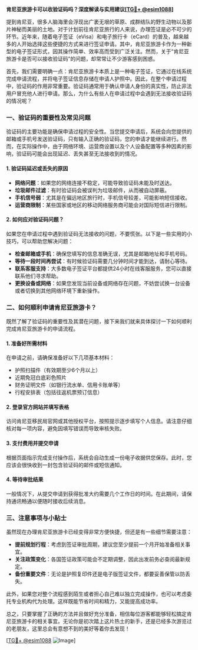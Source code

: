 **肯尼亚旅游卡可以收验证码吗？深度解读与实用建议[[TG💪+ @esim1088](https://t.me/s/esim1088)]**

提到肯尼亚，很多人脑海里会浮现出广袤无垠的草原、成群结队的野生动物以及那片神秘而美丽的土地。对于计划前往肯尼亚旅行的人来说，办理签证是必不可少的环节。近年来，随着电子签证（eVisa）和电子旅行卡（eCard）的普及，越来越多的人开始选择这些便捷的方式来进行签证申请。其中，肯尼亚旅游卡作为一种新型的电子签证形式，因其操作简单、效率高而受到广泛关注。然而，关于“肯尼亚旅游卡是否可以接收验证码”的问题，却常常让不少游客感到困惑。

首先，我们需要明确一点：肯尼亚旅游卡本质上是一种电子签证，它通过在线系统完成申请流程，并将电子签证信息存储在申请人护照中。因此，在整个申请过程中，验证码的作用非常重要。验证码通常用于确认申请人身份的真实性，防止非法用户冒充他人进行申请。那么，为什么有些人在申请过程中会遇到无法接收验证码的情况呢？

### 一、验证码的重要性及常见问题

验证码的主要功能是确保申请过程的安全性。当您提交申请后，系统会向您提供的邮箱或手机号发送验证码，只有输入正确的验证码，您的申请才能继续进行。然而，在实际操作中，由于网络环境、运营商设置以及个人设备配置等多种因素的影响，验证码可能会出现延迟、丢失甚至无法接收到的情况。

#### 1. 验证码延迟或丢失的原因

- **网络问题**：如果您的网络连接不稳定，可能导致验证码未能及时送达。
- **垃圾邮件过滤**：有时验证码会被误判为垃圾邮件，从而被自动屏蔽。
- **手机信号弱**：尤其是在偏远地区旅行时，手机信号较差，可能影响短信接收。
- **运营商限制**：某些国家或地区的移动网络服务商可能会对国际短信进行限制。

#### 2. 如何应对验证码问题？

如果您在申请过程中遇到验证码无法接收的问题，不要慌张。以下是一些实用的小技巧，可以帮助您解决问题：

- **检查邮箱或手机**：确保您填写的信息准确无误，尤其是邮箱地址和手机号码。
- **等待一段时间再尝试**：有时候验证码需要几分钟时间才能到达，请耐心等待。
- **联系客服支持**：大多数电子签证平台都提供24小时在线客服服务，您可以直接联系他们寻求帮助。
- **更换设备或网络**：如果您发现当前设备或网络存在问题，不妨尝试换一台设备或者切换到其他网络环境下重新操作。

### 二、如何顺利申请肯尼亚旅游卡？

既然了解了验证码的重要性及其潜在问题，接下来我们就来具体探讨一下如何顺利完成肯尼亚旅游卡的申请流程。

#### 1. 准备好所需材料

在申请之前，请确保准备好以下几项基本材料：
- 护照扫描件（有效期至少6个月以上）
- 近期免冠白底彩色照片
- 财务证明文件（如银行流水单、信用卡账单等）
- 行程安排表（包括往返机票预订信息）

#### 2. 登录官方网站并填写表格

访问肯尼亚移民局官网或其他授权平台，按照提示逐步填写个人信息。请注意仔细核对每一项内容，避免因填写错误而导致审核失败。

#### 3. 支付费用并提交申请

根据页面指示完成支付操作后，系统会自动生成一份电子收据供您保存。此时，您应该会很快收到一封包含验证码的邮件或短信通知。

#### 4. 等待审批结果

一般情况下，从提交申请到获得批准大约需要几个工作日的时间。在此期间，请保持通讯畅通以便随时接收后续消息。

### 三、注意事项与小贴士

虽然现在办理肯尼亚旅游卡已经变得非常方便快捷，但还是有一些细节需要注意：

- **提前规划行程**：考虑到签证审批周期，建议您至少提前一个月开始准备相关事宜。
- **关注政策变化**：各国签证政策可能会不定期调整，因此出发前务必查阅最新规定。
- **备份重要文件**：无论是护照复印件还是电子版签证文件，都要妥善保管以防丢失。

此外，如果您对整个流程感到陌生或者担心自己难以独立完成操作，也可以考虑委托专业机构代为处理。这样既能节省时间和精力，又能提高成功率。

总之，只要掌握了正确的方法并且做好充分准备，相信每位游客都能够轻松搞定肯尼亚旅游卡的相关事宜。无论你是初次踏上这片热土的新手，还是已经多次游览过的老朋友，这里总会有意想不到的美好等着你去发现！

[[TG💪+ @esim1088](https://t.me/s/esim1088) ![Image](https://i.postimg.cc/4NQfJmqS/Snipaste-2025-05-13-00-14-12.png)]